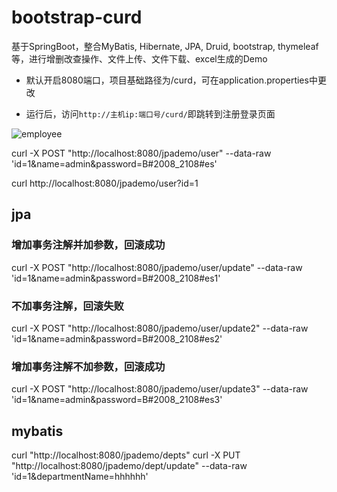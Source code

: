 # bootstrap-curd
基于SpringBoot，整合MyBatis, Hibernate, JPA, Druid, bootstrap, thymeleaf等，进行增删改查操作、文件上传、文件下载、excel生成的Demo


- 默认开启8080端口，项目基础路径为/curd，可在application.properties中更改

- 运行后，访问`http://主机ip:端口号/curd/`即跳转到注册登录页面

![employee](https://img-blog.csdnimg.cn/20200130082937376.png?x-oss-process=image/watermark,type_ZmFuZ3poZW5naGVpdGk,shadow_10,text_aHR0cHM6Ly9oYW5xdWFuLmJsb2cuY3Nkbi5uZXQ=,size_16,color_FFFFFF,t_70)

curl -X POST "http://localhost:8080/jpademo/user" --data-raw 'id=1&name=admin&password=B#2008_2108#es'

curl http://localhost:8080/jpademo/user?id=1

## jpa
### 增加事务注解并加参数，回滚成功
curl -X POST "http://localhost:8080/jpademo/user/update"  --data-raw 'id=1&name=admin&password=B#2008_2108#es1'

### 不加事务注解，回滚失败
curl -X POST "http://localhost:8080/jpademo/user/update2" --data-raw 'id=1&name=admin&password=B#2008_2108#es2'

### 增加事务注解不加参数，回滚成功
curl -X POST "http://localhost:8080/jpademo/user/update3" --data-raw 'id=1&name=admin&password=B#2008_2108#es3'

## mybatis
curl  "http://localhost:8080/jpademo/depts"
curl -X PUT "http://localhost:8080/jpademo/dept/update" --data-raw 'id=1&departmentName=hhhhhh'